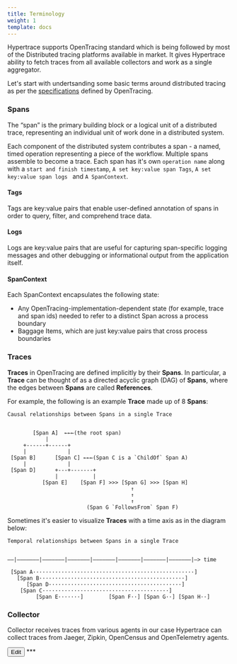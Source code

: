 ```yaml
---
title: Terminology
weight: 1
template: docs
---
```

Hypertrace supports OpenTracing standard which is being followed by most of the Distributed tracing platforms available in market. It gives Hypertrace ability to fetch traces from all available collectors and work as a single aggregator. 

Let's start with undertsanding some basic terms around distributed tracing as per the [specifications](https://github.com/opentracing/specification/blob/master/specification.md) defined by OpenTracing.

### Spans
The “span” is the primary building block or a logical unit of a distributed trace, representing an individual unit of work done in a distributed system.

Each component of the distributed system contributes a span - a named, timed operation representing a piece of the workflow. Multiple spans assemble to become a trace. Each span has it's own `operation name` along with a `start and finish timestamp`, `A set key:value span Tags`, `A set key:value span logs ` and `A SpanContext`. 

#### Tags
Tags are key:value pairs that enable user-defined annotation of spans in order to query, filter, and comprehend trace data.

#### Logs
Logs are key:value pairs that are useful for capturing span-specific logging messages and other debugging or informational output from the application itself. 

#### SpanContext
Each SpanContext encapsulates the following state:

- Any OpenTracing-implementation-dependent state (for example, trace and span ids) needed to refer to a distinct Span across a process boundary
- Baggage Items, which are just key:value pairs that cross process boundaries

### Traces
**Traces** in OpenTracing are defined implicitly by their **Spans**. In particular, a **Trace** can be thought of as a directed acyclic graph (DAG) of **Spans**, where the edges between **Spans** are called **References**.

For example, the following is an example **Trace** made up of 8 **Spans**:

~~~
Causal relationships between Spans in a single Trace


        [Span A]  ←←←(the root span)
            |
     +------+------+
     |             |
 [Span B]      [Span C] ←←←(Span C is a `ChildOf` Span A)
     |             |
 [Span D]      +---+-------+
               |           |
           [Span E]    [Span F] >>> [Span G] >>> [Span H]
                                       ↑
                                       ↑
                                       ↑
                         (Span G `FollowsFrom` Span F)

~~~
Sometimes it's easier to visualize **Traces** with a time axis as in the
diagram below:

~~~
Temporal relationships between Spans in a single Trace


––|–––––––|–––––––|–––––––|–––––––|–––––––|–––––––|–––––––|–> time

 [Span A···················································]
   [Span B··············································]
      [Span D··········································]
    [Span C········································]
         [Span E·······]        [Span F··] [Span G··] [Span H··]
~~~

### Collector

Collector receives traces from various agents in our case Hypertrace can collect traces from Jaeger, Zipkin, OpenCensus and OpenTelemetry agents. 

<a href="https://github.com/hypertrace/hypertrace-docs-website/tree/master/src/pages/arch/terminology.md">
<button type="button">Edit</button></a>
***
